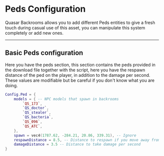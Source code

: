 # Peds Configuration

Quasar Backrooms allows you to add different Peds entities to give a fresh touch during casual use of this asset, you can manipulate this system completely or add new ones.

***

## Basic Peds configuration <a href="#airdrop-basic-configuration" id="airdrop-basic-configuration"></a>

Here you have the peds section, this section contains the peds provided in the download file together with the script, here you have the respawn distance of the ped on the player, in addition to the damage per second. These values are modifiable but be careful if you don't know what you are doing.

```lua
Config.Ped = {
    models = { -- NPC models that spawn in backrooms
        `QS_173`,
        `QS_doctor`,
        `QS_stealer`,
        `QS_bacteria`,
        `QS_096`,
        `QS_ATC`,
    },
    spawn = vec4(1787.62, -284.21, 20.86, 339.31), -- Ignore
    respawnDistance = 8.5, -- Distance to respawn if you move away from it
    damageDistance = 3.5 -- Distance to take damage per second
}
```
